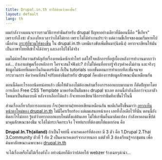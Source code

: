 ```yaml
---
title: Drupal.in.th ทำให้ข้าพเจ้าของขึ้น!
layout: default
lang: th
---
```


<p>ผมกำลังวางแผนจะรวบรวมวิธีการทำธีมสำหรับ drupal ปัญหาอย่างเดียวที่มีตอนนี้คือ "ขี้เกียจ" เพราะยังไงซะ ตัวเองก็หาเวลาว่างได้ไม่ยาก เพราะไม่ได้ทำงานประจำ แต่ความขี้เกียจของผมเริ่มหายไปเมื่ออ่าน <a href="http://drupal.in.th/node/849">กระทู้ที่ชวนให้ของขึ้น</a> ใน drupal.in.th เลยมีแรงขับเพิ่มขึ้นมา(นิดนึง) อยากจะเขียนให้มันเป็นภาษาไทยที่เข้าใจได้ง่ายๆ และเอาไปใช้ได้จริง</p>
<p>ผมไม่ค่อยให้ความสำคัญกับเรื่องเทคนิคซักเท่าไหร่ แต่ใส่ใจหลักการที่อยู่เบื้องหลังการทำงานมากกว่า แต่... ถ้าเอาแต่พูดเรื่องหลักการ ใครจะสนใจฟังล่ะ? ถ้าไม่ใช่คนที่อยากรู้จริงๆเค้าคงไม่อ่าน และจริงๆข้อมูลไม่น้อยที่ผมหาในอินเตอร์เน็ต ก็เป็น tutorials บอกขั้นตอนการทำแบบทีละขั้นจนจบกระบวนการ คิดว่าคนที่สนใจปรับแต่งธีมสำหรับ drupal ก็คงต้องการข้อมูลลักษณะนั้นเหมือนกัน</p>
<p>ตอนนี้คิดอะไรออกนิดหน่อยแล้ว เพื่อให้ตัวเองไม่ต้องพล่ามเรื่องการออกแบบมากมาย ก็ตัดปัญหาโดยการเลือก Free CSS Template มาพอร์ตเป็นธีมของ drupal ซะเลย ตอนนี้กำลังเลือกว่าจะเอาตัวไหนมาเป็นต้นแบบดี หลังจากเลือกได้แล้ว ก็จะทยอยเขียนวิธีการทำธีมทีละขั้นไว้ในนี้</p>
<p>ส่วนเรื่องเกี่ยวกับการออกแบบ ก็จะ(พยายาม)ทยอยเขียนเหมือนกัน พอดีเกิดปิ้งขึ้นมาว่า <a href="http://drupal.in.th/node/1154">อยากเห็นหน้าตาใหม่ของ drupal.in.th</a> ไม่มีใครเรียกร้อง แต่ผมเสนอหน้าเอง เลยทิ้งไอเดียไว้ที่นั่น ตอนนี้ยังคิดอะไรไม่ออก รู้แต่ว่าอยากออกแบบใหม่ตั้งแต่ต้นเลย ไม่ใช่เอาธีมอื่นมาดัดแปลง กำลังหาคอนเซ็ปต์มาคุมลักษณะของธีม จะได้ไม่กระเจิดกระเจิง โจทย์แรกที่ต้องขบให้แตกก่อน คือ</p>
<p><strong>Drupal.In.Th(ailand)</strong> ถ้าเป็นโจทย์นี้ คาแรคเดอร์ที่ต้องหา มี 3 ตัว คือ 1.Drupal 2.Thai 3.Community ตัวที่ 1 กับ 2 เป็นคาแรคเตอร์จากภายนอก แต่ตัวที่ 3 ต้องเรียนรู้จากชุมชน เพื่อค้นหาลักษณะเฉพาะของ <a href="http://drupal.in.th/">drupal.in.th</a></p>
<p>จะได้เรื่องหรือไม่ได้เรื่องยังไง อย่างน้อยก็ดีกว่าปล่อยให้ webzer ร้างเฉยๆล่ะน่า...</p>
